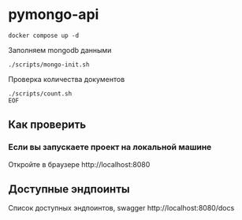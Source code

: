# pymongo-api

```shell
docker compose up -d
```

Заполняем mongodb данными

```shell
./scripts/mongo-init.sh
```

Проверка количества документов

```shell
./scripts/count.sh
EOF
```

## Как проверить

### Если вы запускаете проект на локальной машине

Откройте в браузере http://localhost:8080

## Доступные эндпоинты

Список доступных эндпоинтов, swagger http://localhost:8080/docs
